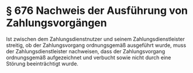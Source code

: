 # § 676 Nachweis der Ausführung von Zahlungsvorgängen
Ist zwischen dem Zahlungsdienstnutzer und seinem Zahlungsdienstleister streitig, ob der Zahlungsvorgang ordnungsgemäß ausgeführt wurde, muss der Zahlungsdienstleister nachweisen, dass der Zahlungsvorgang ordnungsgemäß aufgezeichnet und verbucht sowie nicht durch eine Störung beeinträchtigt wurde.